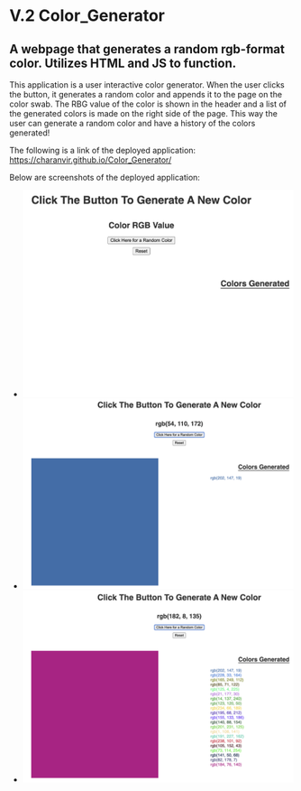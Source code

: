 # V.2 Color_Generator

## A webpage that generates a random rgb-format color. Utilizes HTML and JS to function. 

This application is a user interactive color generator. When the user clicks the button, it generates a random color and appends it to the page on the color swab. The RBG value of the color is shown in the header and a list of the generated colors is made on the right side of the page. This way the user can generate a random color and have a history of the colors generated!

The following is a link of the deployed application: https://charanvir.github.io/Color_Generator/

Below are screenshots of the deployed application:
- <img src="assets/images/1.jpeg">
- <img src="assets/images/2.jpeg">
- <img src="assets/images/3.jpeg">
